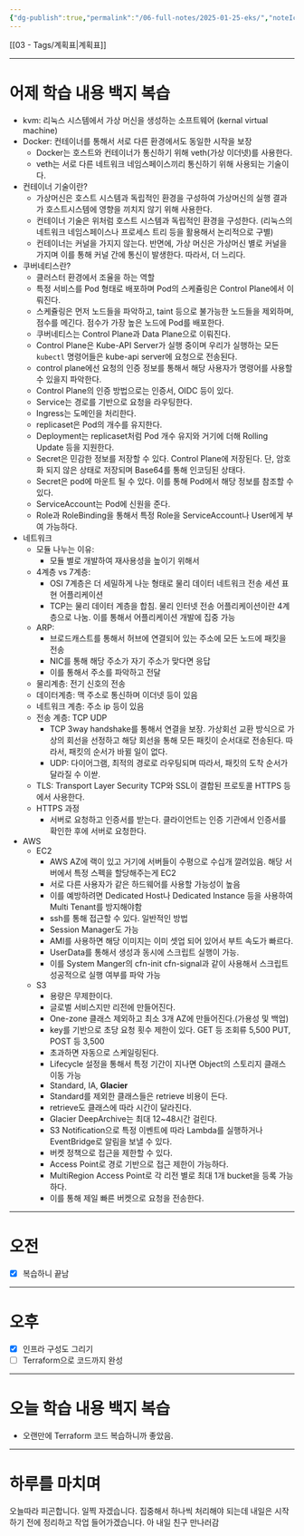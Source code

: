 ```yaml
---
{"dg-publish":true,"permalink":"/06-full-notes/2025-01-25-eks/","noteIcon":""}
---
```


[[03 - Tags/계획표\|계획표]]

---
# 어제 학습 내용 백지 복습
- kvm: 리눅스 시스템에서 가상 머신을 생성하는 소프트웨어 (kernal virtual machine)
- Docker: 컨테이너를 통해서 서로 다른 환경에서도 동일한 시작을 보장
	- Docker는 호스트와 컨테이너가 통신하기 위해 veth(가상 이더넷)를 사용한다.
	- veth는 서로 다른 네트워크 네임스페이스끼리 통신하기 위해 사용되는 기술이다.
- 컨테이너 기술이란?
	- 가상머신은 호스트 시스템과 독립적인 환경을 구성하여 가상머신의 실행 결과가 호스트시스템에 영향을 끼치지 않기 위해 사용한다.
	- 컨테이너 기술은 위처럼 호스트 시스템과 독립적인 환경을 구성한다. (리눅스의 네트워크 네임스페이스나 프로세스 트리 등을 활용해서 논리적으로 구별)
	- 컨테이너는 커널을 가지지 않는다. 반면에, 가상 머신은 가상머신 별로 커널을 가지며 이를 통해 커널 간에 통신이 발생한다. 따라서, 더 느리다.
- 쿠버네티스란?
	- 클러스터 환경에서 조율을 하는 역할
	- 특정 서비스를 Pod 형태로 배포하며 Pod의 스케쥴링은 Control Plane에서 이뤄진다.
	- 스케쥴링은 먼저 노드들을 파악하고, taint 등으로 불가능한 노드들을 제외하며, 점수를 메긴다. 점수가 가장 높은 노드에 Pod를 배포한다.
	- 쿠버네티스는 Control Plane과 Data Plane으로 이뤄진다.
	- Control Plane은 Kube-API Server가 실행 중이며 우리가 실행하는 모든 `kubectl` 명령어들은 kube-api server에 요청으로 전송된다.
	- control plane에선 요청의 인증 정보를 통해서 해당 사용자가 명령어를 사용할 수 있을지 파악한다.
	- Control Plane의 인증 방법으로는 인증서, OIDC 등이 있다.
	- Service는 경로를 기반으로 요청을 라우팅한다.
	- Ingress는 도메인을 처리한다.
	- replicaset은 Pod의 개수를 유지한다.
	- Deployment는 replicaset처럼 Pod 개수 유지와 거기에 더해 Rolling Update 등을 지원한다.
	- Secret은 민감한 정보를 저장할 수 있다. Control Plane에 저장된다. 단, 암호화 되지 않은 상태로 저장되며 Base64를 통해 인코딩된 상태다.
	- Secret은 pod에 마운트 될 수 있다. 이를 통해 Pod에서 해당 정보를 참조할 수 있다.
	- ServiceAccount는 Pod에 신원을 준다.
	- Role과 RoleBinding을 통해서 특정 Role을 ServiceAccount나 User에게 부여 가능하다.
- 네트워크
	- 모듈 나누는 이유:
		- 모듈 별로 개발하여 재사용성을 높이기 위해서
	- 4계층 vs 7계층: 
		- OSI 7계층은 더 세밀하게 나눈 형태로 물리 데이터 네트워크 전송 세션 표현 어플리케이션
		- TCP는 물리 데이터 계층을 합침. 물리 인터넷 전송 어플리케이션이란 4계층으로 나눔. 이를 통해서 어플리케이션 개발에 집중 가능
	- ARP:
		- 브로드캐스트를 통해서 허브에 연결되어 있는 주소에 모든 노드에 패킷을 전송
		- NIC를 통해 해당 주소가 자기 주소가 맞다면 응답
		- 이를 통해서 주소를 파악하고 전달
	- 물리계층: 전기 신호의 전송
	- 데이터계층: 맥 주소로 통신하며 이더넷 등이 있음
	- 네트워크 계층: 주소 ip 등이 있음
	- 전송 계층: TCP UDP
		- TCP 3way handshake를 통해서 연결을 보장. 가상회선 교환 방식으로 가상의 회선을 선정하고 해당 회선을 통해 모든 패킷이 순서대로 전송된다. 따라서, 패킷의 순서가 바뀔 일이 없다.
		- UDP: 다이어그램, 최적의 경로로 라우팅되며 따라서, 패킷의 도착 순서가 달라질 수 이싿.
	- TLS: Transport Layer Security TCP와 SSL이 결합된 프로토콜 HTTPS 등에서 사용한다.
	- HTTPS 과정
		- 서버로 요청하고 인증서를 받는다. 클라이언트는 인증 기관에서 인증서를 확인한 후에 서버로 요청한다.
- AWS
	- EC2
		- AWS AZ에 랙이 있고 거기에 서버들이 수평으로 수십개 깔려있음. 해당 서버에서 특정 스펙을 할당해주는게 EC2
		- 서로 다른 사용자가 같은 하드웨어를 사용할 가능성이 높음
		- 이를 예방하려면 Dedicated Host나 Dedicated Instance 등을 사용하여 Multi Tenant를 방지해야함
		- ssh를 통해 접근할 수 있다. 일반적인 방법
		- Session Manager도 가능
		- AMI를 사용하면 해당 이미지는 이미 셋업 되어 있어서 부트 속도가 빠르다.
		- UserData를 통해서 생성과 동시에 스크립트 실행이 가능.
		- 이를 System Manger의 cfn-init cfn-signal과 같이 사용해서 스크립트 성공적으로 실행 여부를 파악 가능
	- S3
		- 용량은 무제한이다.
		- 글로벌 서비스지만 리전에 만들어진다.
		- One-zone 클래스 제외하고 최소 3개 AZ에 만들어진다.(가용성 및 백업)
		- key를 기반으로 초당 요청 횟수 제한이 있다. GET 등 조회류 5,500  PUT, POST 등 3,500
		- 초과하면 자동으로 스케일링된다.
		- Lifecycle 설정을 통해서 특정 기간이 지나면 Object의 스토리지 클래스 이동 가능
		- Standard, IA, **Glacier**
		- Standard를 제외한 클래스들은 retrieve 비용이 든다.
		- retrieve도 클래스에 따라 시간이 달라진다.
		- Glacier DeepArchive는 최대 12~48시간 걸린다.
		- S3 Notification으로 특정 이벤트에 따라 Lambda를 실행하거나 EventBridge로 알림을 보낼 수 있다.
		- 버켓 정책으로 접근을 제한할 수 있다.
		- Access Point로 경로 기반으로 접근 제한이 가능하다.
		- MultiRegion Access Point로 각 리전 별로 최대 1개 bucket을 등록 가능하다.
		- 이를 통해 제일 빠른 버켓으로 요청을 전송한다.

---
# 오전
- [x] 복습하니 끝남
---
# 오후
- [x] 인프라 구성도 그리기
- [ ] Terraform으로 코드까지 완성

---
# 오늘 학습 내용 백지 복습
- 오랜만에 Terraform 코드 복습하니까 좋았음.
---
# 하루를 마치며
오늘따라 피곤합니다. 일찍 자겠습니다.
집중해서 하나씩 처리해야 되는데 내일은 시작하기 전에 정리하고 작업 들어가겠습니다.
아 내일 친구 만나러감